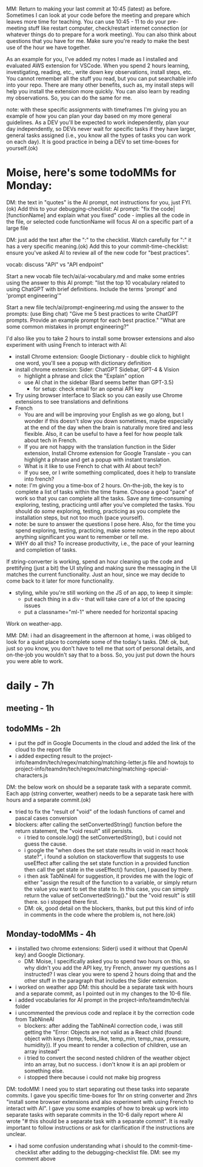 MM: Return to making your last commit at 10:45 (latest) as before. Sometimes I can look at your code before the meeting and prepare which leaves more time for teaching. You can use 10:45 - 11 to do your pre-meeting stuff like restart computer, check/restart internet connection (or whatever things do to prepare for a work meeting). You can also think about questions that you have for me. Make sure you're ready to make the best use of the hour we have together.

As an example for you, I've added my notes I made as I installed and evaluated AWS extension for VSCode. When you spend 2 hours learning, investigating, reading, etc., write down key observations, install steps, etc. You cannot remember all the stuff you read, but you can put searchable info into your repo. There are many other benefits, such as, my install steps will help you install the extension more quickly. You can also learn by reading my observations. So, you can do the same for me.

note: with these specific assignments with timeframes I'm giving you an example of how you can plan your day based on my more general guidelines. As a DEV you'll be expected to work independently, plan your day independently, so DEVs never wait for specific tasks if they have larger, general tasks assigned (i.e., you know all the types of tasks you can work on each day). It is good practice in being a DEV to set time-boxes for yourself.(ok)

# Moise, here's some todoMMs for Monday:

DM: the text in "quotes" is the AI prompt, not instructions for you, just FYI.(ok)
Add this to your debugging-checklist: AI prompt: "fix the code|[functionName] and explain what you fixed"
code - implies all the code in the file, or selected code
functionName will focus AI on a specific part of a large file

DM: just add the text after the ":" to the checklist. Watch carefully for ":" it has a very specific meaning.(ok)
Add this to your commit-time-checklist: ensure you've asked AI to review all of the new code for "best practices". 

vocab: discuss "API" vs "API endpoint"

Start a new vocab file tech/ai/ai-vocabulary.md and make some entries using the answer to this AI prompt: 
"list the top 10 vocabulary related to using ChatGPT  with brief definitions. Include the terms 'prompt' and 'prompt engineering'"

Start a new file tech/ai/prompt-engineering.md using the answer to the prompts: (use Bing chat)
"Give me 5 best practices to write ChatGPT prompts. Provide an example prompt for each best practice."
"What are some common mistakes in prompt engineering?"




I'd also like you to take 2 hours to install some browser extensions and also experiment with using French to interact with AI:
* install Chrome extension: Google Dictionary - double click to highlight one word, you'll see a popup with dictionary definition
* install chrome extension: Sider: ChatGPT Sidebar, GPT-4 & Vision
  * highlight a phrase and click the "Explain" option
  * use AI chat in the sidebar (Bard seems better than GPT-3.5)
    * for setup: check email for an openai API key
* Try using browser interface to Slack so you can easily use Chrome extensions to see translations and definitions 
* French
  * You are and will be improving your English as we go along, but I wonder if this doesn't slow you down sometimes, maybe especially at the end of the day when the brain is naturally more tired and less flexible. Also, it can be useful to have a feel for how people talk about tech in French. 
  * If you are not happy with the translation function in the Sider extension, Install Chrome extension for Google Translate - you can highlight a phrase and get a popup with instant translation. 
  * What is it like to use French to chat with AI about tech? 
  * If you see, or I write something complicated, does it help to translate into french?
* note: I'm giving you a time-box of 2 hours. On-the-job, the key is to complete a list of tasks within the time frame. Choose a good "pace" of work so that you can complete all the tasks. Save any time-consuming exploring, testing, practicing until after you've completed the tasks. You should do *some* exploring, testing, practicing as you complete the installation steps, but not too much (pace yourself).
* note: be sure to answer the questions I pose here. Also, for the time you spend exploring, testing, practicing, make some notes in the repo about anything significant you want to remember or tell me.
* WHY do all this? To increase productivity, i.e., the pace of your learning and completion of tasks. 

If string-converter is working, spend an hour cleaning up the code and prettifying (just a bit) the UI styling and making sure the messaging in the UI matches the current functionality. Just an hour, since we may decide to come back to it later for more functionality.
* styling, while you're still working on the JS of an app, to keep it simple:
  * put each thing in a div - that will take care of a lot of the spacing issues
  * put a classname="ml-1" where needed for horizontal spacing 

Work on weather-app. 

MM: DM: i had an disagreement in the afternoon at home, i was obliged to look for a quiet place to complete some of the today's tasks. DM: ok, but, just so you know, you don't have to tell me that sort of personal details, and on-the-job you wouldn't say that to a boss. So, you just put down the hours you were able to work. 

# daily - 7h

## meeting - 1h

## todoMMs - 2h
* i put the pdf in Google Documents in the cloud and added the link of the cloud to the report file
* i added expecting result to the project-info/teamdm/tech/regex/matching/matching-letter.js file and howtojs to project-info/teamdm/tech/regex/matching/matching-special-characters.js

DM: the below work on should be a separate task with a separate commit. Each app (string converter, weather) needs to be a separate task here with hours and a separate commit.(ok)
* tried to fix the "result of "void" of the lodash functions of camel and pascal cases conversion 
* blockers: after calling the setConvertedString() function before the return statement, the "void result" still persists.
  * i tried to console.log() the setConvertedString(), but i could not guess the cause.
  * i google the "when does the set state results in void in react hook state?", i found a solution on stackoverflow that suggests to use useEffect after calling the set state function in a provided function then call the get state in the useEffect() function, I paused by there.
  * i then ask TabNineAI for suggestion, it provides me with the logic of either "assign the result of the function to a variable, or simply return the value you want to set the state to. In this case, you can simply return the value of setConvertedString()." but the "void result" is still there. so i stopped there first.
  * DM: ok, good detail on the blockers, thanks, but put this kind of info in comments in the code where the problem is, not here.(ok)

## Monday-todoMMs - 4h
* i installed two chrome extensions: Sider(i used it without that OpenAI key) and Google Dictionary.
  * DM: Moise, I specifically asked you to spend two hours on this, so why didn't you add the API key, try French, answer my questions as I instructed? I was clear you were to spend 2 hours doing that and the other stuff in the paragraph that includes the Sider extension. 
* i worked on weather app DM: this should be a separate task with hours and a separate commit, as I pointed out in my changes to the 10-6 file.
* i added vocabularies for AI prompt in the project-info/teamdm/tech/ai folder
* i uncommented the previous code and replace it by the correction code from TabNineAI
  * blockers: after adding the TabNineAI correction code, i was still getting the "Error: Objects are not valid as a React child (found: object with keys {temp, feels_like, temp_min, temp_max, pressure, humidity}). If you meant to render a collection of children, use an array instead"
  * i tried to convert the second nested children of the weather object into an array, but no success. i don't know it is an api problem or something else.
  * i stopped there because i could not make big progress
 
DM: todoMM: I need you to start separating out these tasks into separate commits. I gave you specific time-boxes for 1hr on string converter and 2hrs "install some browser extensions and also experiment with using French to interact with AI". I gave you some examples of how to break up work into separate tasks with separate commits in the 10-6 daily report where AI wrote "# this should be a separate task with a separate commit". It is really important to follow instructions or ask for clarification if the instructions are unclear. 

* i had some confusion understanding what i should to the commit-time-checklist after adding to the debugging-checklist file. DM: see my comment above